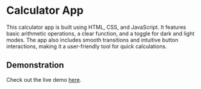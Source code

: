 # Calculator App
This calculator app is built using HTML, CSS, and JavaScript. It features basic arithmetic operations, a clear function, and a toggle for dark and light modes. The app also includes smooth transitions and intuitive button interactions, making it a user-friendly tool for quick calculations.
## Demonstration

Check out the live demo [here](https://calculatorapp-justmirr.netlify.app/).
